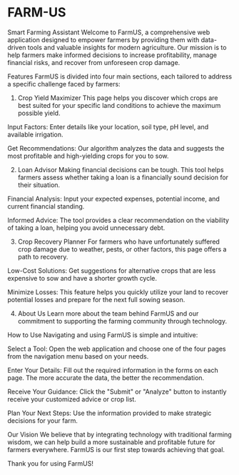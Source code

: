 # FARM-US
 Smart Farming Assistant
Welcome to FarmUS, a comprehensive web application designed to empower farmers by providing them with data-driven tools and valuable insights for modern agriculture. Our mission is to help farmers make informed decisions to increase profitability, manage financial risks, and recover from unforeseen crop damage.

Features
FarmUS is divided into four main sections, each tailored to address a specific challenge faced by farmers:

1. Crop Yield Maximizer
This page helps you discover which crops are best suited for your specific land conditions to achieve the maximum possible yield.

Input Factors: Enter details like your location, soil type, pH level, and available irrigation.

Get Recommendations: Our algorithm analyzes the data and suggests the most profitable and high-yielding crops for you to sow.

2. Loan Advisor
Making financial decisions can be tough. This tool helps farmers assess whether taking a loan is a financially sound decision for their situation.

Financial Analysis: Input your expected expenses, potential income, and current financial standing.

Informed Advice: The tool provides a clear recommendation on the viability of taking a loan, helping you avoid unnecessary debt.

3. Crop Recovery Planner
For farmers who have unfortunately suffered crop damage due to weather, pests, or other factors, this page offers a path to recovery.

Low-Cost Solutions: Get suggestions for alternative crops that are less expensive to sow and have a shorter growth cycle.

Minimize Losses: This feature helps you quickly utilize your land to recover potential losses and prepare for the next full sowing season.

4. About Us
Learn more about the team behind FarmUS and our commitment to supporting the farming community through technology.

How to Use
Navigating and using FarmUS is simple and intuitive:

Select a Tool: Open the web application and choose one of the four pages from the navigation menu based on your needs.

Enter Your Details: Fill out the required information in the forms on each page. The more accurate the data, the better the recommendation.

Receive Your Guidance: Click the "Submit" or "Analyze" button to instantly receive your customized advice or crop list.

Plan Your Next Steps: Use the information provided to make strategic decisions for your farm.

Our Vision
We believe that by integrating technology with traditional farming wisdom, we can help build a more sustainable and profitable future for farmers everywhere. FarmUS is our first step towards achieving that goal.

Thank you for using FarmUS!
